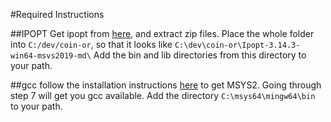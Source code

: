 #Required Instructions

##IPOPT
Get ipopt from [here](https://github.com/coin-or/Ipopt/releases/tag/releases%2F3.14.3), and extract zip files. Place the whole folder into `C:/dev/coin-or`, so that it looks like 
`C:\dev\coin-or\Ipopt-3.14.3-win64-msvs2019-md\`
Add the bin and lib directories from this directory to your path.

##gcc
follow the installation instructions [here](https://www.msys2.org/) to get MSYS2. Going through step 7 will get you gcc available. 
Add the directory `C:\msys64\mingw64\bin` to your path.